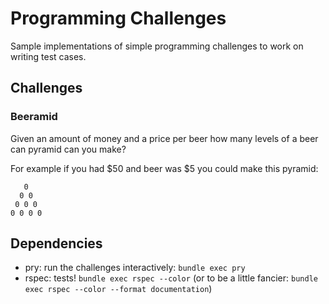 Programming Challenges
======================

Sample implementations of simple programming challenges to work on writing
test cases.

Challenges
----------

### Beeramid

Given an amount of money and a price per beer how many levels of a beer can
pyramid can you make?

For example if you had $50 and beer was $5 you could make this pyramid:

```
   0
  0 0
 0 0 0
0 0 0 0
```

Dependencies
------------

* pry: run the challenges interactively: `bundle exec pry`
* rspec: tests! `bundle exec rspec --color` (or to be a little fancier:
  `bundle exec rspec --color --format documentation`)
